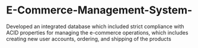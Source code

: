 # E-Commerce-Management-System-
Developed an integrated database which included strict compliance with ACID properties for managing the e-commerce operations, which includes creating new user accounts, ordering, and shipping of the products
